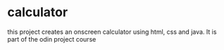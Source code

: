 # calculator

this project creates an onscreen calculator using html, css and java. It is part of the odin project course